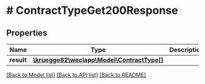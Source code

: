 # # ContractTypeGet200Response

## Properties

Name | Type | Description | Notes
------------ | ------------- | ------------- | -------------
**result** | [**\kruegge82\weclapp\Model\ContractType[]**](ContractType.md) |  | [optional]

[[Back to Model list]](../../README.md#models) [[Back to API list]](../../README.md#endpoints) [[Back to README]](../../README.md)
